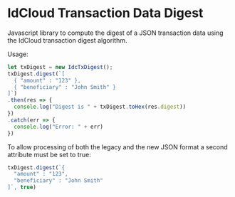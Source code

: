 # IdCloud Transaction Data Digest

Javascript library to compute the digest of a JSON transaction data using the IdCloud transaction digest algorithm.

Usage:

```javascript
let txDigest = new IdcTxDigest();
txDigest.digest(`[
  { "amount" : "123" },
  { "beneficiary" : "John Smith" }
]`)
.then(res => {
  console.log("Digest is " + txDigest.toHex(res.digest))
})
.catch(err => {
  console.log("Error: " + err)
})
```

To allow processing of both the legacy and the new JSON format a second attribute must be set to true:

```javascript
txDigest.digest(`{
  "amount" : "123",
  "beneficiary" : "John Smith"
]`, true)
```

